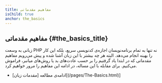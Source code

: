 ```yaml
---
title: مفاهیم مقدماتی
isChild: true
anchor: the_basics
---
```


## مفاهیم مقدماتی {#the_basics_title}

زبانی به وسعت PHP نه تنها به تمام برنامه‌نویسان اجازه‌ی کدنویسی سریع، بلکه این کار را بهینه انجام می‌دهد. البته هر چه بیشتر با این زبان آشنا شده و پیش می‌رویم مفاهیم مقدماتی که در ابتدا یاد گرفتیم را بر حسب عادت‌های بد یا روش‌های میانبر، فراموش می‌کنیم. برای مقابله با این مساله، در ادامه این مفاهیم را مرور خواهیم کرد.

* ادامه‌ی مطالعه [مقدمات زبان][(/pages/The-Basics.html)]
